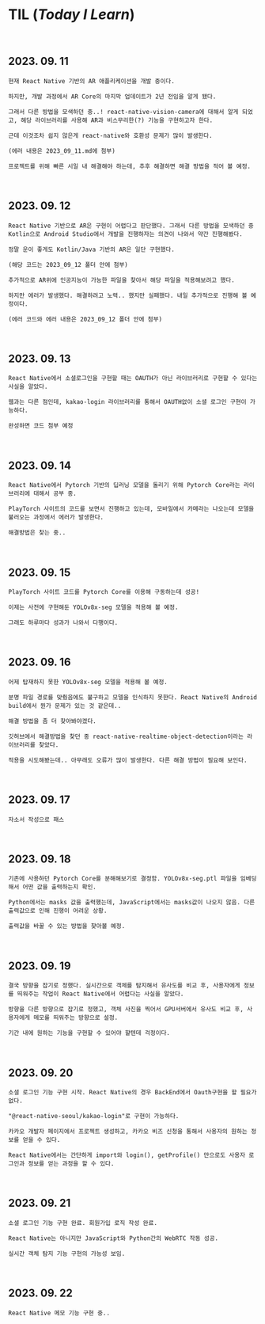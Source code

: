 # TIL (_Today I Learn_)

<br>

## 2023. 09. 11

```
현재 React Native 기반의 AR 애플리케이션을 개발 중이다.

하지만, 개발 과정에서 AR Core의 마지막 업데이트가 2년 전임을 알게 됐다.

그래서 다른 방법을 모색하던 중..! react-native-vision-camera에 대해서 알게 되었고, 해당 라이브러리를 사용해 AR과 비스무리한(?) 기능을 구현하고자 한다.

근데 이것조차 쉽지 않은게 react-native와 호환성 문제가 많이 발생한다.

(에러 내용은 2023_09_11.md에 첨부)

프로젝트를 위해 빠른 시일 내 해결해야 하는데, 추후 해결하면 해결 방법을 적어 볼 예정.
```

<br>

## 2023. 09. 12

```
React Native 기반으로 AR은 구현이 어렵다고 판단했다. 그래서 다른 방법을 모색하던 중 Kotlin으로 Android Studio에서 개발을 진행하자는 의견이 나와서 약간 진행해봤다.

정말 운이 좋게도 Kotlin/Java 기반의 AR은 일단 구현했다.

(해당 코드는 2023_09_12 폴더 안에 첨부)

추가적으로 AR위에 인공지능이 가능한 파일을 찾아서 해당 파일을 적용해보려고 했다.

하지만 에러가 발생했다. 해결하려고 노력.. 했지만 실패했다. 내일 추가적으로 진행해 볼 예정이다.

(에러 코드와 에러 내용은 2023_09_12 폴더 안에 첨부)
```

<br>

## 2023. 09. 13

```
React Native에서 소셜로그인을 구현할 때는 OAUTH가 아닌 라이브러리로 구현할 수 있다는 사실을 알았다.

웹과는 다른 점인데, kakao-login 라이브러리를 통해서 OAUTH없이 소셜 로그인 구현이 가능하다.

완성하면 코드 첨부 예정
```

<br>

## 2023. 09. 14

```
React Native에서 Pytorch 기반의 딥러닝 모델을 돌리기 위해 Pytorch Core라는 라이브러리에 대해서 공부 중.

PlayTorch 사이트의 코드를 보면서 진행하고 있는데, 모바일에서 카메라는 나오는데 모델을 불러오는 과정에서 에러가 발생한다.

해결방법은 찾는 중..
```

<br>

## 2023. 09. 15

```
PlayTorch 사이트 코드를 Pytorch Core를 이용해 구동하는데 성공!

이제는 사전에 구현해둔 YOLOv8x-seg 모델을 적용해 볼 예정.

그래도 하루마다 성과가 나와서 다행이다.
```

<br>

## 2023. 09. 16

```
어제 탑재하지 못한 YOLOv8x-seg 모델을 적용해 볼 예정.

분명 파일 경로를 맞췄음에도 불구하고 모델을 인식하지 못한다. React Native의 Android build에서 뭔가 문제가 있는 것 같은데..

해결 방법을 좀 더 찾아봐야겠다.

깃허브에서 해결방법을 찾던 중 react-native-realtime-object-detection이라는 라이브러리를 찾았다.

적용을 시도해봤는데.. 아무래도 오류가 많이 발생한다. 다른 해결 방법이 필요해 보인다.
```

<br>

## 2023. 09. 17

```
자소서 작성으로 패스
```

<br>

## 2023. 09. 18

```
기존에 사용하던 Pytorch Core를 분해해보기로 결정함. YOLOv8x-seg.ptl 파일을 임베딩해서 어떤 값을 출력하는지 확인.

Python에서는 masks 값을 출력했는데, JavaScript에서는 masks값이 나오지 않음. 다른 출력값으로 인해 진행이 어려운 상황.

출력값을 바꿀 수 있는 방법을 찾아볼 예정.
```

<br>

## 2023. 09. 19

```
결국 방향을 잡기로 정했다. 실시간으로 객체를 탐지해서 유사도를 비교 후, 사용자에게 정보를 띄워주는 작업이 React Native에서 어렵다는 사실을 알았다.

방향을 다른 방향으로 잡기로 정했고, 객체 사진을 찍어서 GPU서버에서 유사도 비교 후, 사용자에게 메모를 띄워주는 방향으로 설정.

기간 내에 원하는 기능을 구현할 수 있어야 할텐데 걱정이다.
```

<br>

## 2023. 09. 20

```
소셜 로그인 기능 구현 시작. React Native의 경우 BackEnd에서 Oauth구현을 할 필요가 없다.

"@react-native-seoul/kakao-login"로 구현이 가능하다.

카카오 개발자 페이지에서 프로젝트 생성하고, 카카오 비즈 신청을 통해서 사용자의 원하는 정보를 얻을 수 있다.

React Native에서는 간단하게 import와 login(), getProfile() 만으로도 사용자 로그인과 정보를 얻는 과정을 할 수 있다.
```

<br>

## 2023. 09. 21

```
소셜 로그인 기능 구현 완료. 회원가입 로직 작성 완료.

React Native는 아니지만 JavaScript와 Python간의 WebRTC 작동 성공.

실시간 객체 탐지 기능 구현의 가능성 보임.
```

<br>

## 2023. 09. 22

```
React Native 메모 기능 구현 중..
```
